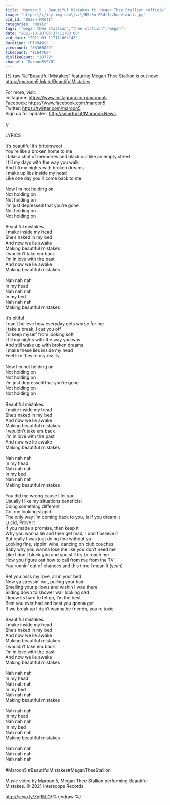 ```yaml
---
title: "Maroon 5 - Beautiful Mistakes ft. Megan Thee Stallion (Official Music Video)"
image: "https:\/\/i.ytimg.com\/vi\/BSzSn-PRdtI\/hqdefault.jpg"
vid_id: "BSzSn-PRdtI"
categories: "Music"
tags: ["megan thee stallion","thee stallion","megan"]
date: "2021-10-20T06:37:11+03:00"
vid_date: "2021-03-11T17:00:14Z"
duration: "PT3M49S"
viewcount: "86366829"
likeCount: "1164760"
dislikeCount: "28779"
channel: "Maroon5VEVO"
---
```

{% raw %}“Beautiful Mistakes” featuring Megan Thee Stallion is out now: <a rel="nofollow" target="blank" href="https://maroon5.lnk.to/BeautifulMistakes​">https://maroon5.lnk.to/BeautifulMistakes​</a><br /> <br />For more, visit: <br />Instagram: <a rel="nofollow" target="blank" href="https://www.instagram.com/maroon5​">https://www.instagram.com/maroon5​</a><br />Facebook: <a rel="nofollow" target="blank" href="https://www.facebook.com/maroon5​">https://www.facebook.com/maroon5​</a><br />Twitter: <a rel="nofollow" target="blank" href="https://twitter.com/maroon5​">https://twitter.com/maroon5​</a><br />Sign up for updates: <a rel="nofollow" target="blank" href="http://smarturl.it/Maroon5.News​">http://smarturl.it/Maroon5.News​</a> <br /><br /> // <br /> <br />LYRICS<br /> <br />It’s beautiful it’s bittersweet<br />You’re like a broken home to me<br />I take a shot of memories and black out like an empty street<br />I fill my days with the way you walk<br />And fill my nights with broken dreams<br />I make up lies inside my head<br />Like one day you’ll come back to me<br /><br />Now I’m not holding on<br />Not holding on<br />Not holding on<br />I’m just depressed that you’re gone<br />Not holding on <br />Not holding on<br /><br />Beautiful mistakes <br />I make inside my head<br />She’s naked in my bed<br />And now we lie awake <br />Making beautiful mistakes<br />I wouldn’t take em back<br />I’m in love with the past<br />And now we lie awake <br />Making beautiful mistakes<br /><br />Nah nah nah<br />In my head<br />Nah nah nah <br />In my bed<br />Nah nah nah<br />Making beautiful mistakes <br /><br />It’s pitiful<br />I can’t believe how everyday gets worse for me <br />I take a break, I cut you off<br />To keep myself from looking soft<br />I fill my nights with the way you was<br />And still wake up with broken dreams<br />I make these lies inside my head<br />Feel like they’re my reality <br /><br />Now I’m not holding on<br />Not holding on<br />Not holding on<br />I’m just depressed that you’re gone<br />Not holding on <br />Not holding on<br /><br />Beautiful mistakes <br />I make inside my head<br />She’s naked in my bed<br />And now we lie awake <br />Making beautiful mistakes<br />I wouldn’t take em back<br />I’m in love with the past<br />And now we lie awake <br />Making beautiful mistakes<br /><br />Nah nah nah<br />In my head<br />Nah nah nah <br />In my bed<br />Nah nah nah<br />Making beautiful mistakes<br /><br />You did me wrong cause I let you<br />Usually I like my situations beneficial<br />Doing something different<br />Got me looking stupid<br />The only way I’m coming back to you, is if you dream it<br />Lucid, Prove it<br />If you made a promise, then keep it<br />Why you wanna lie and then get mad, I don’t believe it<br />But really I was just doing fine without ya <br />Looking fine, sippin’ wine, dancing on club couches  <br />Baby why you wanna lose me like you don’t need me<br />Like I don’t block you and you still try to reach me<br />How you figure out how to call from me from the TV<br />You runnin’ out of chances and this time I mean it (yeah)<br /><br />Bet you miss my love, all in your bed<br />Now ya stressin’ out, pulling your hair<br />Smelling your pillows and wishin I was there <br />Sliding down to shower wall looking sad<br />I know its hard to let go, I’m the best<br />Best you ever had and best you gonna get<br />If we break up I don’t wanna be friends, you’re toxic<br /><br />Beautiful mistakes <br />I make inside my head<br />She’s naked in my bed<br />And now we lie awake <br />Making beautiful mistakes<br />I wouldn’t take em back<br />I’m in love with the past<br />And now we lie awake <br />Making beautiful mistakes<br /><br />Nah nah nah<br />In my head<br />Nah nah nah <br />In my bed<br />Nah nah nah<br />Making beautiful mistakes <br /><br />Nah nah nah<br />In my head<br />Nah nah nah <br />In my bed<br />Nah nah nah<br />Making beautiful mistakes <br /><br />Nah nah nah<br />Nah nah nah<br />Nah nah nah<br /><br />#Maroon5​ #BeautifulMistakes​ #MeganTheeStallion<br /><br />Music video by Maroon 5, Megan Thee Stallion performing Beautiful Mistakes. © 2021 Interscope Records<br /><br /><a rel="nofollow" target="blank" href="http://vevo.ly/ZnRkLO">http://vevo.ly/ZnRkLO</a>{% endraw %}
